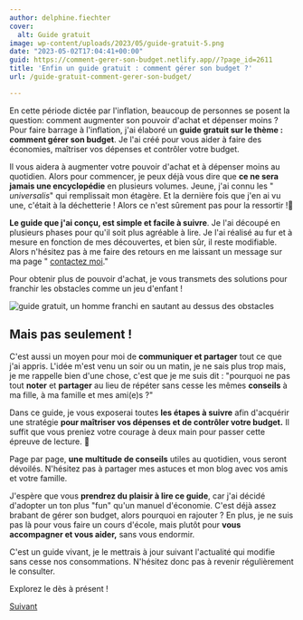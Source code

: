 ```yaml
---
author: delphine.fiechter
cover:
  alt: Guide gratuit
image: wp-content/uploads/2023/05/guide-gratuit-5.png
date: "2023-05-02T17:04:41+00:00"
guid: https://comment-gerer-son-budget.netlify.app//?page_id=2611
title: 'Enfin un guide gratuit : comment gérer son budget ?'
url: /guide-gratuit-comment-gerer-son-budget/

---
```

En cette période dictée par l'inflation, beaucoup de personnes se posent la question: comment augmenter son pouvoir d'achat et dépenser moins ? Pour faire barrage à l'inflation, j'ai élaboré un **guide gratuit sur le thème : comment gérer son budget**. Je l'ai créé pour vous aider à faire des économies, maîtriser vos dépenses et contrôler votre budget.

Il vous aidera à augmenter votre pouvoir d'achat et à dépenser moins au quotidien. Alors pour commencer, je peux déjà vous dire que **ce ne sera jamais une encyclopédie** en plusieurs volumes. Jeune, j'ai connu les " _universalis_" qui remplissait mon étagère. Et la dernière fois que j'en ai vu une, c'était à la déchetterie ! Alors ce n'est sûrement pas pour la ressortir !🫠

**Le guide que j'ai conçu, est simple et facile à suivre**. Je l'ai découpé en plusieurs phases pour qu'il soit plus agréable à lire. Je l'ai réalisé au fur et à mesure en fonction de mes découvertes, et bien sûr, il reste modifiable. Alors n'hésitez pas à me faire des retours en me laissant un message sur ma page " [contactez moi](https://comment-gerer-son-budget.netlify.app//contactez-moi/ "")."

Pour obtenir plus de pouvoir d'achat, je vous transmets des solutions pour franchir les obstacles comme un jeu d'enfant !

![guide gratuit, un homme franchi en sautant au dessus des obstacles](https://comment-gerer-son-budget.netlify.app//wp-content/uploads/2023/05/guide-gratuit-4-1024x809.png)

## Mais pas seulement !

C'est aussi un moyen pour moi de **communiquer et partager** tout ce que j'ai appris. L'idée m'est venu un soir ou un matin, je ne sais plus trop mais, je me rappelle bien d'une chose, c'est que je me suis dit : "pourquoi ne pas tout **noter** et **partager** au lieu de répéter sans cesse les mêmes **conseils** à ma fille, à ma famille et mes ami(e)s ?"

Dans ce guide, je vous exposerai toutes **les étapes à suivre** afin d'acquérir une stratégie **pour maîtriser vos dépenses et de contrôler votre budget.** Il suffit que vous preniez votre courage à deux main pour passer cette épreuve de lecture. 🤣

Page par page, **une multitude de conseils** utiles au quotidien, vous seront dévoilés. N'hésitez pas à partager mes astuces et mon blog avec vos amis et votre famille.

J'espère que vous **prendrez du plaisir à lire ce guide**, car j'ai décidé d'adopter un ton plus "fun" qu'un manuel d'économie. C'est déjà assez brabant de gérer son budget, alors pourquoi en rajouter ? En plus, je ne suis pas là pour vous faire un cours d'école, mais plutôt pour **vous accompagner et vous aider,** sans vous endormir.

C'est un guide vivant, je le mettrais à jour suivant l'actualité qui modifie sans cesse nos consommations. N'hésitez donc pas à revenir régulièrement le consulter.

Explorez le dès à présent !

[Suivant](https://comment-gerer-son-budget.netlify.app//guide-joindre-les-deux-bouts/ "Joindre les deux bouts, pour vous un challenge ?")
